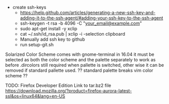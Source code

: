 - create ssh-keys
  - https://help.github.com/articles/generating-a-new-ssh-key-and-adding-it-to-the-ssh-agent/#adding-your-ssh-key-to-the-ssh-agent
  - ssh-keygen -t rsa -b 4096 -C "your_email@example.com"
  - sudo apt-get install -y xclip
  - cat ~/.ssh/id_rsa.pub | xclip -i -selection clipboard
  - Manually add ssh key to github
  - run setup-git.sh

Solarized Color Scheme comes with gnome-terminal in 16.04
it must be selected as both the color scheme and the palette separately to work as before
.dircolors still required when pallette is switched, other wise it can be removed if standard pallette used.
?? standard palette breaks vim color scheme ??

TODO:
Firefox Developer Edition Link to tar.bz2 file
https://download.mozilla.org/?product=firefox-aurora-latest-ssl&os=linux64&lang=en-US
